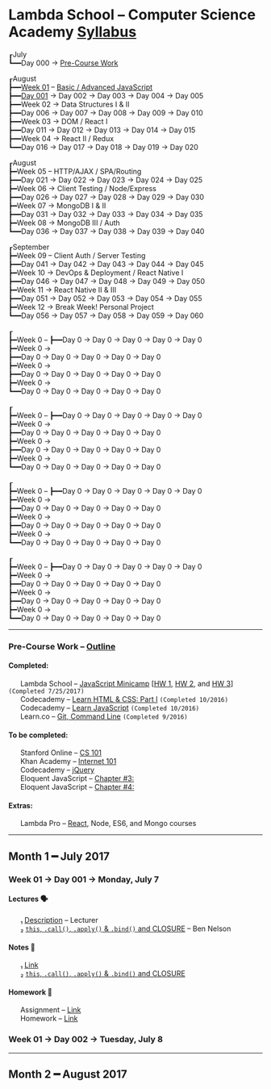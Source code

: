# Lambda School – Computer Science Academy [Syllabus](https://github.com/LambdaSchool/LambdaCSA-Syllabus)
┎July  
┗━━Day 000 → [Pre-Course Work](#pre-course)

┎August  
┣━━[Week 01](#week01) – [Basic / Advanced JavaScript](https://github.com/LambdaSchool/LambdaCSA-Syllabus#project11)  
┣━━[Day 001](#day001) → Day 002 → Day 003 → Day 004 → Day 005  
┣━━Week 02 → Data Structures I & II  
┣━━Day 006 → Day 007 → Day 008 → Day 009 → Day 010  
┣━━Week 03 →  DOM / React I  
┣━━Day 011 → Day 012 → Day 013 → Day 014 → Day 015  
┣━━Week 04 →  React II / Redux  
┗━━Day 016 → Day 017 → Day 018 → Day 019 → Day 020  

┎August  
┣━Week 05 – HTTP/AJAX / SPA/Routing  
┣━━Day 021 → Day 022 → Day 023 → Day 024 → Day 025  
┣━Week 06 → Client Testing / Node/Express  
┣━━Day 026 → Day 027 → Day 028 → Day 029 → Day 030  
┣━Week 07 → MongoDB I & II  
┣━━Day 031 → Day 032 → Day 033 → Day 034 → Day 035  
┣━Week 08 → MongoDB III / Auth  
┗━━Day 036 → Day 037 → Day 038 → Day 039 → Day 040  

┎September  
┣━Week 09 – Client Auth / Server Testing  
┣━━Day 041 → Day 042 → Day 043 → Day 044 → Day 045  
┣━Week 10 → DevOps & Deployment / React Native I  
┣━━Day 046 → Day 047 → Day 048 → Day 049 → Day 050  
┣━Week 11 → React Native II & III  
┣━━Day 051 → Day 052 → Day 053 → Day 054 → Day 055  
┣━Week 12 → Break Week! Personal Project  
┗━━Day 056 → Day 057 → Day 058 → Day 059 → Day 060

┎  
┣━Week 0 – 
┣━━Day 0 → Day 0 → Day 0 → Day 0 → Day 0  
┣━Week 0 →   
┣━━Day 0 → Day 0 → Day 0 → Day 0 → Day 0  
┣━Week 0 →    
┣━━Day 0 → Day 0 → Day 0 → Day 0 → Day 0  
┣━Week 0 →    
┗━━Day 0 → Day 0 → Day 0 → Day 0 → Day 0  

┎  
┣━Week 0 – 
┣━━Day 0 → Day 0 → Day 0 → Day 0 → Day 0  
┣━Week 0 →   
┣━━Day 0 → Day 0 → Day 0 → Day 0 → Day 0  
┣━Week 0 →    
┣━━Day 0 → Day 0 → Day 0 → Day 0 → Day 0  
┣━Week 0 →    
┗━━Day 0 → Day 0 → Day 0 → Day 0 → Day 0  

┎  
┣━Week 0 – 
┣━━Day 0 → Day 0 → Day 0 → Day 0 → Day 0  
┣━Week 0 →   
┣━━Day 0 → Day 0 → Day 0 → Day 0 → Day 0  
┣━Week 0 →    
┣━━Day 0 → Day 0 → Day 0 → Day 0 → Day 0  
┣━Week 0 →    
┗━━Day 0 → Day 0 → Day 0 → Day 0 → Day 0  

┎  
┣━Week 0 – 
┣━━Day 0 → Day 0 → Day 0 → Day 0 → Day 0  
┣━Week 0 →   
┣━━Day 0 → Day 0 → Day 0 → Day 0 → Day 0  
┣━Week 0 →    
┣━━Day 0 → Day 0 → Day 0 → Day 0 → Day 0  
┣━Week 0 →    
┗━━Day 0 → Day 0 → Day 0 → Day 0 → Day 0  
***
### <a name="pre-course"></a>Pre-Course Work – [Outline](https://docs.google.com/document/d/1YKYxzNt6QZxnPw8xOT-Qyf1BY0cHb-Us1ydzZTphxRI/edit)
#### Completed:
&nbsp;&nbsp;&nbsp;&nbsp;&nbsp;&nbsp;Lambda School – [JavaScript Minicamp](https://lambdaschool.com/mini-bootcamp/javascript) [[HW 1](https://github.com/lefrenk/js-minicamp-homework-1), [HW 2](https://github.com/lefrenk/js-minicamp-homework-2), and [HW 3](https://github.com/lefrenk/js-minicamp-homework-3)] `(Completed 7/25/2017)`  
&nbsp;&nbsp;&nbsp;&nbsp;&nbsp;&nbsp;Codecademy – [Learn HTML & CSS: Part I](https://www.codecademy.com/frenk#completed) `(Completed 10/2016)`  
&nbsp;&nbsp;&nbsp;&nbsp;&nbsp;&nbsp;Codecademy – [Learn JavaScript](https://www.codecademy.com/frenk#completed) `(Completed 10/2016)`  
&nbsp;&nbsp;&nbsp;&nbsp;&nbsp;&nbsp;Learn.co – [Git, Command Line](https://learn.co/lefrenk) `(Completed 9/2016)`  
#### To be completed:
&nbsp;&nbsp;&nbsp;&nbsp;&nbsp;&nbsp;Stanford Online – [CS 101](http://online.stanford.edu/course/computer-science-101-self-paced)  
&nbsp;&nbsp;&nbsp;&nbsp;&nbsp;&nbsp;Khan Academy – [Internet 101](https://www.khanacademy.org/computing/computer-science/internet-intro)  
&nbsp;&nbsp;&nbsp;&nbsp;&nbsp;&nbsp;Codecademy – [jQuery](https://www.codecademy.com/learn/jquery)  
&nbsp;&nbsp;&nbsp;&nbsp;&nbsp;&nbsp;Eloquent JavaScript – [Chapter #3:](http://eloquentjavascript.net/03_functions.html)  
&nbsp;&nbsp;&nbsp;&nbsp;&nbsp;&nbsp;Eloquent JavaScript – [Chapter #4:](http://eloquentjavascript.net/04_data.html)
#### Extras:
&nbsp;&nbsp;&nbsp;&nbsp;&nbsp;&nbsp;Lambda Pro – [React](https://lambdaschool.com/pro/react), Node, ES6, and Mongo courses
***
## Month 1 ━ July 2017
### <a name="week01"></a>Week 01 → <a name="day001"></a>Day 001 → Monday, July 7
#### Lectures 🗣
&nbsp;&nbsp;&nbsp;&nbsp;&nbsp;&nbsp;₁ [Description]() – Lecturer  
&nbsp;&nbsp;&nbsp;&nbsp;&nbsp;&nbsp;₂ [`this`, `.call()`, `.apply()` & `.bind()` and CLOSURE]() – Ben Nelson

#### Notes 📝 
&nbsp;&nbsp;&nbsp;&nbsp;&nbsp;&nbsp;₁ [Link]()  
&nbsp;&nbsp;&nbsp;&nbsp;&nbsp;&nbsp;₂ [`this`, `.call()`, `.apply()` & `.bind()` and CLOSURE]()  

#### Homework 🤔
&nbsp;&nbsp;&nbsp;&nbsp;&nbsp;&nbsp;Assignment – [Link]()  
&nbsp;&nbsp;&nbsp;&nbsp;&nbsp;&nbsp;Homework – [Link]()

### Week 01 → Day 002 → Tuesday, July 8
***
## Month 2 ━ August 2017
